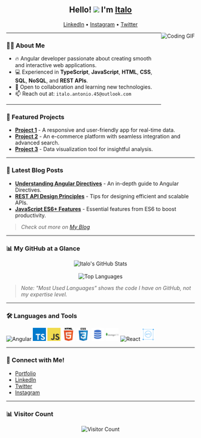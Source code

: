 <h2 align="center">Hello! <img src="https://media.giphy.com/media/hvRJCLFzcasrR4ia7z/giphy.gif" width="28px"> I'm <a href="https://github.com/italo0072/">Italo</a></h2>

<p align="center">
  <a href="https://www.linkedin.com/in/italo">LinkedIn</a> •
  <a href="https://www.instagram.com/italo_dev/">Instagram</a> •
  <a href="https://twitter.com/italo_dev">Twitter</a>
</p>

<img align="right" height="220rem" alt="Coding GIF" src="https://i.gifer.com/8Tvf.gif" />

---

### 👨‍💻 About Me
- 🔥 Angular developer passionate about creating smooth and interactive web applications.
- 💻 Experienced in **TypeScript**, **JavaScript**, **HTML**, **CSS**, **SQL**, **NoSQL**, and **REST APIs**.
- 🚀 Open to collaboration and learning new technologies.
- 📫 Reach out at: `italo.antonio.45@outlook.com`

---

### 📌 Featured Projects
- **[Project 1](https://github.com/italo0072/project1)** - A responsive and user-friendly app for real-time data.
- **[Project 2](https://github.com/italo0072/project2)** - An e-commerce platform with seamless integration and advanced search.
- **[Project 3](https://github.com/italo0072/project3)** - Data visualization tool for insightful analysis.

---

### 📝 Latest Blog Posts
- **[Understanding Angular Directives](https://medium.com/@italo/understanding-angular-directives-12345)** - An in-depth guide to Angular Directives.
- **[REST API Design Principles](https://dev.to/italo/rest-api-design-principles)** - Tips for designing efficient and scalable APIs.
- **[JavaScript ES6+ Features](https://hashnode.com/@italo/js-es6-features)** - Essential features from ES6 to boost productivity.

> *Check out more on [My Blog](https://your-blog-link.com)*

---

### 📊 My GitHub at a Glance
<p align="center">
  <img src="https://github-readme-stats.vercel.app/api?username=italo0072&theme=tokyonight&show_icons=true" alt="Italo's GitHub Stats" />
  <br /><br />
  <img src="https://github-readme-stats.vercel.app/api/top-langs/?username=italo0072&layout=compact&theme=tokyonight" alt="Top Languages" />
</p>

> *Note: "Most Used Languages" shows the code I have on GitHub, not my expertise level.*

---

### 🛠️ Languages and Tools
<p>
  <img height="35rem" src="https://angular.io/assets/images/logos/angular/angular.svg" alt="Angular" title="Angular" />
  <img height="35rem" src="https://raw.githubusercontent.com/github/explore/80688e429a7d4ef2fca1e82350fe8e3517d3494d/topics/typescript/typescript.png" alt="TypeScript" title="TypeScript" />
  <img height="35rem" src="https://raw.githubusercontent.com/github/explore/80688e429a7d4ef2fca1e82350fe8e3517d3494d/topics/javascript/javascript.png" alt="JavaScript" title="JavaScript" />
  <img height="35rem" src="https://raw.githubusercontent.com/github/explore/80688e429a7d4ef2fca1e82350fe8e3517d3494d/topics/html/html.png" alt="HTML5" title="HTML5" />
  <img height="35rem" src="https://raw.githubusercontent.com/github/explore/80688e429a7d4ef2fca1e82350fe8e3517d3494d/topics/css/css.png" alt="CSS3" title="CSS3" />
  <img height="35rem" src="https://raw.githubusercontent.com/github/explore/80688e429a7d4ef2fca1e82350fe8e3517d3494d/topics/sql/sql.png" alt="SQL" title="SQL" />
  <img height="35rem" src="https://raw.githubusercontent.com/github/explore/80688e429a7d4ef2fca1e82350fe8e3517d3494d/topics/mongodb/mongodb.png" alt="MongoDB" title="MongoDB" />
  <img height="35rem" src="https://cdn4.iconfinder.com/data/icons/logos-3/600/React.js_logo-512.png" alt="React" title="React" />
  <img height="35rem" src="https://raw.githubusercontent.com/github/explore/06e8c1f54c318e3f1c5fd6b3bb7ae2be4ccbab7b/topics/api/api.png" alt="REST API" title="REST API" />
</p>

---

### 🔗 Connect with Me!
- [Portfolio](https://your-portfolio-link.com)
- [LinkedIn](https://www.linkedin.com/in/italo)
- [Twitter](https://twitter.com/italo_dev)
- [Instagram](https://www.instagram.com/italo_dev/)

---

### 📊 Visitor Count
<p align="center">
  <img src="https://komarev.com/ghpvc/?username=italo0072&style=flat-square&color=blue" alt="Visitor Count" />
</p>
